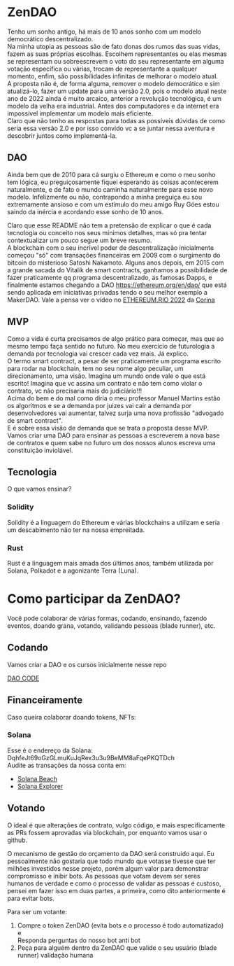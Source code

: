 # ZenDAO

Tenho um sonho antigo, há mais de 10 anos sonho com um modelo democrático descentralizado.  
Na minha utopia as pessoas são de fato donas dos rumos das suas vidas, fazem as suas próprias escolhas. Escolhem representantes ou elas mesmas se representam ou sobreescrevem o voto do seu representante em alguma votação específica ou várias, trocam de representante a qualquer momento, enfim, são possibilidades infinitas de melhorar o modelo atual.  
A proposta não é, de forma alguma, remover o modelo democrático e sim atualizá-lo, fazer um update para uma versão 2.0, pois o modelo atual neste ano de 2022 ainda é muito arcaico, anterior a revolução tecnológica, é um modelo da velha era industrial.
Antes dos computadores e da internet era impossível implementar um modelo mais eficiente.  
Claro que não tenho as respostas para todas as possíveis dúvidas de como seria essa versão 2.0 e por isso convido vc a se juntar nessa aventura e descobrir juntos como implementá-la.

## DAO

Ainda bem que de 2010 para cá surgiu o Ethereum e como o meu sonho tem lógica, eu preguiçosamente fiquei esperando as coisas acontecerem naturalmente, e de fato o mundo caminha naturalmente para esse novo modelo. Infelizmente ou não, contrapondo a minha preguiça eu sou extremamente ansioso e com um estímulo do meu amigo Ruy Góes estou saindo da inércia e acordando esse sonho de 10 anos.  

Claro que esse README não tem a pretensão de explicar o que é cada tecnologia ou conceito nos seus mínimos detalhes, mas só pra tentar contextualizar um pouco segue um breve resumo.  
A blockchain com o seu incrível poder de descentralização inicialmente começou "só" com transações financeiras em 2009 com o surgimento do bitcoin do misterioso Satoshi Nakamoto. Alguns anos depois, em 2015 com a grande sacada do Vitalik de smart contracts, ganhamos a possibilidade de fazer praticamente qq programa descentralizado, as famosas Dapps, e finalmente estamos chegando a DAO https://ethereum.org/en/dao/ que está sendo aplicada em iniciativas privadas tendo o seu melhor exemplo a MakerDAO. Vale a pensa ver o vídeo no [ETHEREUM.RIO 2022](https://youtu.be/J9e26DmThwc?t=21797) da [Corina](https://twitter.com/0xCorina)

## MVP

Como a vida é curta precisamos de algo prático para começar, mas que ao mesmo tempo faça sentido no futuro. No meu exercício de futurologia a demanda por tecnologia vai crescer cada vez mais. Já explico.  
O termo smart contract, a pesar de ser praticamente um programa escrito para rodar na blockchain, tem no seu nome algo peculiar, um direcionamento, uma visão. Imagina um mundo onde vale o que está escrito! Imagina que vc assina um contrato e não tem como violar o contrato, vc não precisaria mais do judiciário!!!  
Acima do bem e do mal como diria o meu professor Manuel Martins estão os algoritmos e se a demanda por juizes vai cair a demanda por desenvolvedores vai aumentar, talvez surja uma nova profissão "advogado de smart contract".  
E é sobre essa visão de demanda que se trata a proposta desse MVP. Vamos criar uma DAO para ensinar as pessoas a escreverem a nova base de contratos e quem sabe no futuro um dos nossos alunos escreva uma constituição inviolável.

## Tecnologia

O que vamos ensinar?

### Solidity
Solidity é a linguagem do Ethereum e várias blockchains a utilizam e seria um descabimento não ter na nossa empreitada.
### Rust
Rust é a linguagem mais amada dos últimos anos, também utilizada por Solana, Polkadot e a agonizante Terra (Luna).

# Como participar da ZenDAO?

Você pode colaborar de várias formas, codando, ensinando, fazendo eventos, doando grana, votando, validando pessoas (blade runner), etc.
## Codando

Vamos criar a DAO e os cursos inicialmente nesse repo  

[DAO CODE](dao/solzen/README.md)

## Financeiramente

Caso queira colaborar doando tokens, NFTs:
### Solana
Esse é o endereço da Solana: DqhfeJt69oGzGLmuKuJqRex3u3u9BeMM8aFqePKQTDch  
Audite as transações da nossa conta em:
* [Solana Beach](https://solanabeach.io/address/DqhfeJt69oGzGLmuKuJqRex3u3u9BeMM8aFqePKQTDch)
* [Solana Explorer](https://explorer.solana.com/address/DqhfeJt69oGzGLmuKuJqRex3u3u9BeMM8aFqePKQTDch)

## Votando

O ideal é que alterações de contrato, vulgo código, e mais especificamente as PRs fossem aprovadas via blockchain, por enquanto vamos usar o github.  

O mecanismo de gestão do orçamento da DAO será construido aqui.
Eu pessoalmente não gostaria que todo mundo que votasse tivesse que ter milhões investidos nesse projeto, porém algum valor para demonstrar compromisso e inibir bots.
As pessoas que votam devem ser seres humanos de verdade e como o processo de validar as pessoas é custoso, pensei em fazer isso em duas partes, a primeira, como dito anteriormente é para evitar bots.

Para ser um votante:

1. Compre o token ZenDAO (evita bots e o processo é todo automatizado) e   
Responda perguntas do nosso bot anti bot
2. Peça para alguém dentro da ZenDAO que valide o seu usuário (blade runner) validação humana

